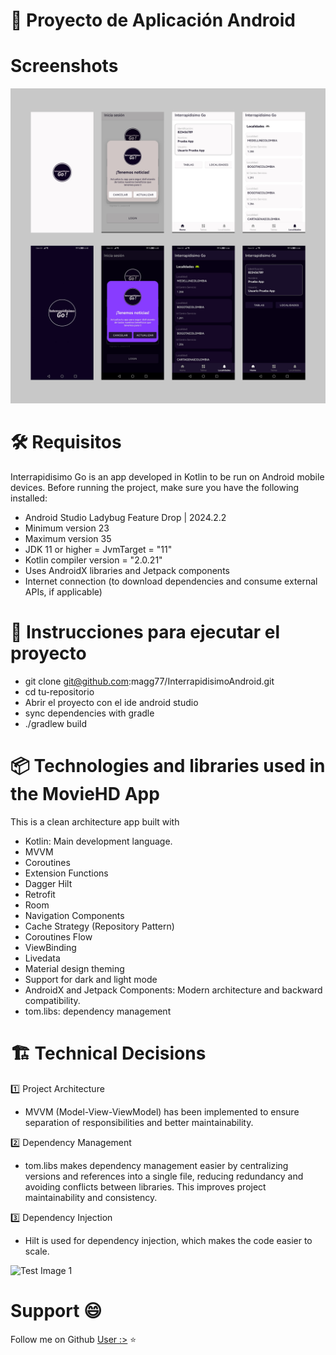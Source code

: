 # 📱 Proyecto de Aplicación Android

# Screenshots
![Test Image 2](https://github.com/magg77/InterrapidisimoAndroid/blob/develop/screens/app.png)

# 🛠 Requisitos
Interrapidisimo Go is an app developed in Kotlin to be run on Android mobile devices. Before running the project, make sure you have the following installed:

- Android Studio Ladybug Feature Drop | 2024.2.2
- Minimum version 23
- Maximum version 35
- JDK 11 or higher = JvmTarget = "11"
- Kotlin compiler version = "2.0.21"
- Uses AndroidX libraries and Jetpack components
- Internet connection (to download dependencies and consume external APIs, if applicable)

# 🚀 Instrucciones para ejecutar el proyecto
- git clone git@github.com:magg77/InterrapidisimoAndroid.git
- cd tu-repositorio
- Abrir el proyecto con el ide android studio
- sync dependencies with gradle
- ./gradlew build

# 📦 Technologies and libraries used in the MovieHD App
This is a clean architecture app  built with

- Kotlin: Main development language.
- MVVM
- Coroutines
- Extension Functions
- Dagger Hilt
- Retrofit
- Room
- Navigation Components
- Cache Strategy (Repository Pattern)
- Coroutines Flow
- ViewBinding
- Livedata
- Material design theming
- Support for dark and light mode
- AndroidX and Jetpack Components: Modern architecture and backward compatibility.
- tom.libs: dependency management

# 🏗️ Technical Decisions
1️⃣ Project Architecture
- MVVM (Model-View-ViewModel) has been implemented to ensure separation of responsibilities and better maintainability.

2️⃣ Dependency Management
- tom.libs makes dependency management easier by centralizing versions and references into a single file, reducing redundancy and avoiding conflicts between libraries. This improves project maintainability and consistency.

3️⃣ Dependency Injection
- Hilt is used for dependency injection, which makes the code easier to scale.

![Test Image 1](https://developer.android.com/topic/libraries/architecture/images/final-architecture.png)


# Support 😄

Follow me on Github [User :>](https://github.com/magg77/MoviesHD)  ⭐



